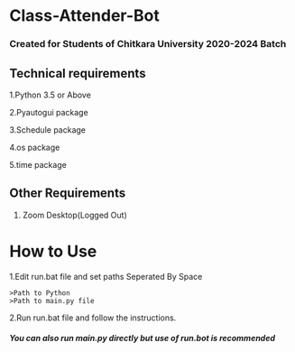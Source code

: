 # Class-Attender-Bot

### Created for Students of Chitkara University 2020-2024 Batch

## Technical requirements
1.Python 3.5 or Above

2.Pyautogui package

3.Schedule package

4.os package

5.time package

## Other Requirements
1. Zoom Desktop(Logged Out)


# How to Use
1.Edit run.bat file and set paths Seperated By Space


    >Path to Python
    >Path to main.py file


2.Run run.bat file and follow the instructions.

##### You can also run main.py directly but use of run.bot is recommended
